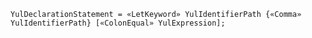 <!-- This file is generated automatically by infrastructure scripts. Please don't edit by hand. -->

```{ .ebnf .slang-ebnf #YulDeclarationStatement }
YulDeclarationStatement = «LetKeyword» YulIdentifierPath {«Comma» YulIdentifierPath} [«ColonEqual» YulExpression];
```
